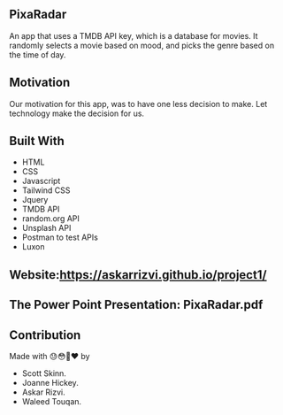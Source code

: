 ## PixaRadar

An app that uses a TMDB API key, which is a database for movies. It randomly selects a movie based on mood, and picks the genre based on the time of day.

## Motivation 
Our motivation for this app, was to have one less decision to make. Let technology make the decision for us.


## Built With
* HTML
* CSS
* Javascript
* Tailwind CSS
* Jquery 
* TMDB API
* random.org API
* Unsplash API
* Postman to test APIs
* Luxon

## Website:https://askarrizvi.github.io/project1/ 

## The Power Point Presentation: PixaRadar.pdf


## Contribution
Made with 😓😳😤❤️ by 
* Scott Skinn.
* Joanne Hickey.
* Askar Rizvi.
* Waleed Touqan.
